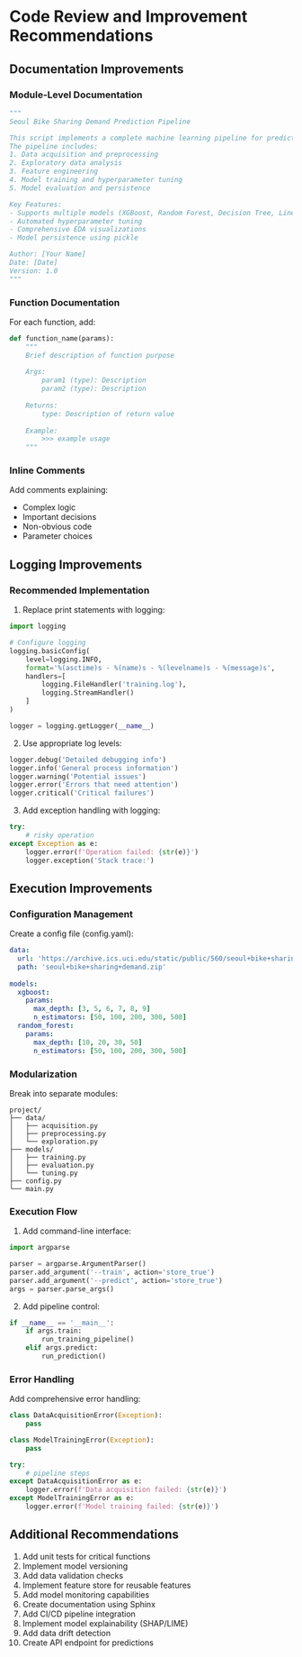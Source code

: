 # Code Review and Improvement Recommendations

## Documentation Improvements

### Module-Level Documentation
```python
"""
Seoul Bike Sharing Demand Prediction Pipeline

This script implements a complete machine learning pipeline for predicting bike sharing demand in Seoul.
The pipeline includes:
1. Data acquisition and preprocessing
2. Exploratory data analysis
3. Feature engineering
4. Model training and hyperparameter tuning
5. Model evaluation and persistence

Key Features:
- Supports multiple models (XGBoost, Random Forest, Decision Tree, Linear Regression)
- Automated hyperparameter tuning
- Comprehensive EDA visualizations
- Model persistence using pickle

Author: [Your Name]
Date: [Date]
Version: 1.0
"""
```

### Function Documentation
For each function, add:
```python
def function_name(params):
    """
    Brief description of function purpose
    
    Args:
        param1 (type): Description
        param2 (type): Description
        
    Returns:
        type: Description of return value
        
    Example:
        >>> example usage
    """
```

### Inline Comments
Add comments explaining:
- Complex logic
- Important decisions
- Non-obvious code
- Parameter choices

## Logging Improvements

### Recommended Implementation
1. Replace print statements with logging:
```python
import logging

# Configure logging
logging.basicConfig(
    level=logging.INFO,
    format='%(asctime)s - %(name)s - %(levelname)s - %(message)s',
    handlers=[
        logging.FileHandler('training.log'),
        logging.StreamHandler()
    ]
)

logger = logging.getLogger(__name__)
```

2. Use appropriate log levels:
```python
logger.debug('Detailed debugging info')
logger.info('General process information')
logger.warning('Potential issues')
logger.error('Errors that need attention')
logger.critical('Critical failures')
```

3. Add exception handling with logging:
```python
try:
    # risky operation
except Exception as e:
    logger.error(f'Operation failed: {str(e)}')
    logger.exception('Stack trace:')
```

## Execution Improvements

### Configuration Management
Create a config file (config.yaml):
```yaml
data:
  url: 'https://archive.ics.uci.edu/static/public/560/seoul+bike+sharing+demand.zip'
  path: 'seoul+bike+sharing+demand.zip'
  
models:
  xgboost:
    params:
      max_depth: [3, 5, 6, 7, 8, 9]
      n_estimators: [50, 100, 200, 300, 500]
  random_forest:
    params:
      max_depth: [10, 20, 30, 50]
      n_estimators: [50, 100, 200, 300, 500]
```

### Modularization
Break into separate modules:
```
project/
├── data/
│   ├── acquisition.py
│   ├── preprocessing.py
│   └── exploration.py
├── models/
│   ├── training.py
│   ├── evaluation.py
│   └── tuning.py
├── config.py
└── main.py
```

### Execution Flow
1. Add command-line interface:
```python
import argparse

parser = argparse.ArgumentParser()
parser.add_argument('--train', action='store_true')
parser.add_argument('--predict', action='store_true')
args = parser.parse_args()
```

2. Add pipeline control:
```python
if __name__ == '__main__':
    if args.train:
        run_training_pipeline()
    elif args.predict:
        run_prediction()
```

### Error Handling
Add comprehensive error handling:
```python
class DataAcquisitionError(Exception):
    pass

class ModelTrainingError(Exception):
    pass

try:
    # pipeline steps
except DataAcquisitionError as e:
    logger.error(f'Data acquisition failed: {str(e)}')
except ModelTrainingError as e:
    logger.error(f'Model training failed: {str(e)}')
```

## Additional Recommendations

1. Add unit tests for critical functions
2. Implement model versioning
3. Add data validation checks
4. Implement feature store for reusable features
5. Add model monitoring capabilities
6. Create documentation using Sphinx
7. Add CI/CD pipeline integration
8. Implement model explainability (SHAP/LIME)
9. Add data drift detection
10. Create API endpoint for predictions